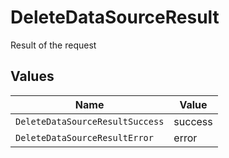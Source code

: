 # DeleteDataSourceResult

Result of the request


## Values

| Name                            | Value                           |
| ------------------------------- | ------------------------------- |
| `DeleteDataSourceResultSuccess` | success                         |
| `DeleteDataSourceResultError`   | error                           |